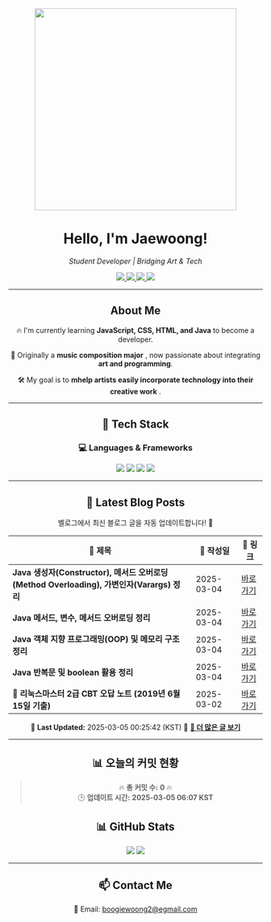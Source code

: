 
<div align="center">
  <img src="https://github.com/Jaewoong-Hwang/Jaewoong-Hwang/blob/main/Character.gif" width="400">
<h1 align="center" font-weight="bold">Hello, I'm Jaewoong! </h1>

<p align="center"><em>Student Developer | Bridging Art & Tech</em></p>

<p align="center">
  <a href="https://github.com/Jaewoong-Hwang">
    <img src="https://img.shields.io/github/followers/Jaewoong-Hwang?label=Follow&style=social" />
  </a>
  <a href="https://velog.io/@mypalebluedot29/posts">
    <img src="https://img.shields.io/badge/Velog-20C997?style=flat-square&logo=velog&logoColor=white"/>
  </a>
  <a href="https://www.youtube.com/@boogiewoong2819">
    <img src="https://img.shields.io/badge/YouTube-FF0000?style=flat-square&logo=youtube&logoColor=white"/>
  </a>
  <a href="https://www.instagram.com/boogie_woong2">
    <img src="https://img.shields.io/badge/Instagram-E4405F?style=flat-square&logo=instagram&logoColor=white"/>
  </a>
</p>

---

## About Me
 <p>🔥 I'm currently learning <strong>JavaScript, CSS, HTML, and Java</strong> to become a developer.</p>
 <p>🎨 Originally a <strong>music composition major</strong> , now passionate about integrating <strong>art and programming</strong>.</p>
 <p>🛠 My goal is to <strong>mhelp artists easily incorporate technology into their creative work</strong> .</p>

---

## 🚀 Tech Stack
### 💻 Languages & Frameworks
<p>
  <img src="https://img.shields.io/badge/JavaScript-F7DF1E?style=for-the-badge&logo=javascript&logoColor=black"/>
  <img src="https://img.shields.io/badge/CSS3-1572B6?style=for-the-badge&logo=css3&logoColor=white"/>
  <img src="https://img.shields.io/badge/HTML5-E34F26?style=for-the-badge&logo=html5&logoColor=white"/>
  <img src="https://img.shields.io/badge/Java-007396?style=for-the-badge&logo=java&logoColor=white"/>
</p>

---



## 📝 Latest Blog Posts
 벨로그에서 최신 블로그 글을 자동 업데이트합니다! 🚀

<!-- BLOG-POST-LIST:START -->
| 📝 제목 | 📅 작성일 | 🔗 링크 |
|---------|------------------|---------|
| **Java 생성자(Constructor), 메서드 오버로딩(Method Overloading), 가변인자(Varargs) 정리** | 2025-03-04 | [바로가기](https://velog.io/@mypalebluedot29/Java-생성자Constructor-메서드-오버로딩Method-Overloading-가변인자Varargs-정리) |
| **Java 메서드, 변수, 메서드 오버로딩 정리** | 2025-03-04 | [바로가기](https://velog.io/@mypalebluedot29/Java-메서드-변수-메서드-오버로딩-정리-u6hee1of) |
| **Java 객체 지향 프로그래밍(OOP) 및 메모리 구조 정리** | 2025-03-04 | [바로가기](https://velog.io/@mypalebluedot29/Java-객체-지향-프로그래밍OOP-및-메모리-구조-정리-efc56ae7) |
| **Java 반복문 및 boolean 활용 정리** | 2025-03-04 | [바로가기](https://velog.io/@mypalebluedot29/Java-반복문-및-boolean-활용-정리) |
| **📌 리눅스마스터 2급 CBT 오답 노트 (2019년 6월 15일 기출)** | 2025-03-02 | [바로가기](https://velog.io/@mypalebluedot29/리눅스마스터-2급-CBT-오답-노트-2019년-6월-15일-기출) |

📅 **Last Updated:** 2025-03-05 00:25:42 (KST)
🔗 **[📖 더 많은 글 보기](https://velog.io/@mypalebluedot29)**
<!-- BLOG-POST-LIST:END -->




---







































































































































































## 📊 오늘의 커밋 현황
> 🔥 **총 커밋 수:** **0** 🔥  
> 🕒 **업데이트 시간:** **2025-03-05 06:07 KST**

## 📊 GitHub Stats
<p align="center">
  <img src="https://github-readme-stats.vercel.app/api?username=Jaewoong-Hwang&show_icons=true&theme=tokyonight"/>
  <img src="https://github-readme-streak-stats.herokuapp.com/?user=Jaewoong-Hwang&theme=tokyonight"/>
</p>


---

## 📫 Contact Me
 📧 Email: boogiewoong2@egmail.com 

</div>





